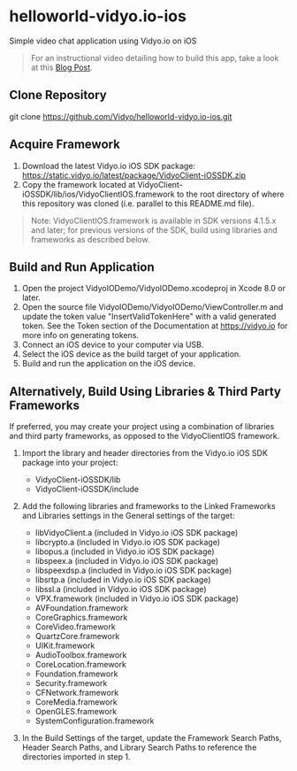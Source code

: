 # helloworld-vidyo.io-ios
Simple video chat application using Vidyo.io on iOS

> For an instructional video detailing how to build this app, take a look at this [Blog Post](https://vidyo.io/how-to/build-mobile-video-chat-app-ios-minutes).

## Clone Repository
git clone https://github.com/Vidyo/helloworld-vidyo.io-ios.git

## Acquire Framework
1. Download the latest Vidyo.io iOS SDK package: https://static.vidyo.io/latest/package/VidyoClient-iOSSDK.zip
2. Copy the framework located at VidyoClient-iOSSDK/lib/ios/VidyoClientIOS.framework to the root directory of where this repository was cloned (i.e. parallel to this README.md file).

> Note: VidyoClientIOS.framework is available in SDK versions 4.1.5.x and later; for previous versions of the SDK, build using libraries and frameworks as described below.

## Build and Run Application
1. Open the project VidyoIODemo/VidyoIODemo.xcodeproj in Xcode 8.0 or later.
2. Open the source file VidyoIODemo/VidyoIODemo/ViewController.m and update the token value "InsertValidTokenHere" with a valid generated token. See the Token section of the Documentation at https://vidyo.io for more info on generating tokens.
3. Connect an iOS device to your computer via USB.
4. Select the iOS device as the build target of your application.
5. Build and run the application on the iOS device.

## Alternatively, Build Using Libraries & Third Party Frameworks
If preferred, you may create your project using a combination of libraries and third party frameworks, as opposed to the VidyoClientIOS framework.

1. Import the library and header directories from the Vidyo.io iOS SDK package into your project:
	* VidyoClient-iOSSDK/lib
	* VidyoClient-iOSSDK/include

2. Add the following libraries and frameworks to the Linked Frameworks and Libraries settings in the General settings of the target:
	* libVidyoClient.a	(included in Vidyo.io iOS SDK package)
	* libcrypto.a		(included in Vidyo.io iOS SDK package)
	* libopus.a		(included in Vidyo.io iOS SDK package)
	* libspeex.a		(included in Vidyo.io iOS SDK package)
	* libspeexdsp.a		(included in Vidyo.io iOS SDK package)
	* libsrtp.a		(included in Vidyo.io iOS SDK package)
	* libssl.a 		(included in Vidyo.io iOS SDK package)
	* VPX.framework		(included in Vidyo.io iOS SDK package)
	* AVFoundation.framework
	* CoreGraphics.framework
	* CoreVideo.framework
	* QuartzCore.framework
	* UIKit.framework
	* AudioToolbox.framework
	* CoreLocation.framework
	* Foundation.framework
	* Security.framework
	* CFNetwork.framework
	* CoreMedia.framework
	* OpenGLES.framework
	* SystemConfiguration.framework

3. In the Build Settings of the target, update the Framework Search Paths, Header Search Paths, and Library Search Paths to reference the directories imported in step 1.


